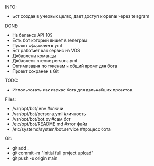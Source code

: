 INFO:
 - Бот создан в учебных целях, дает доступ к openai через telegram

DONE:
 - На балансе API 10$
 - Есть бот который пишет в телеграм
 - Проект оформлен в yml
 - Бот работает как сервис на VDS
 - Добавлены команды
 - Добавлено чтение persona.yml
 - Оптимизация по токенам и общий промт для бота
 - Проект сохранен в Git

TODO:
 - Использовать как каркас бота для дальнейших проектов.

Files:
  - /var/opt/bot/.env                #ключи
  - /var/opt/bot/persona.yml         #личность
  - /var/opt/bot/bot.py              #сам бот
  - /etc/opt/bot/README.md           #этот файл
  - /etc/systemd/system/bot.service  #процесс бота

Git:
  - git add .
  - git commit -m "Initial full project upload"
  - git push -u origin main


